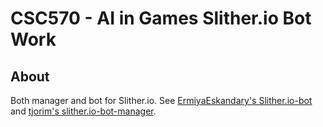# CSC570 - AI in Games Slither.io Bot Work

## About
Both manager and bot for Slither.io.
See [ErmiyaEskandary's Slither.io-bot](https://github.com/ErmiyaEskandary/Slither.io-bot) and [tjorim's slither.io-bot-manager](https://github.com/K00sKlust/slither.io-bot-manager).

